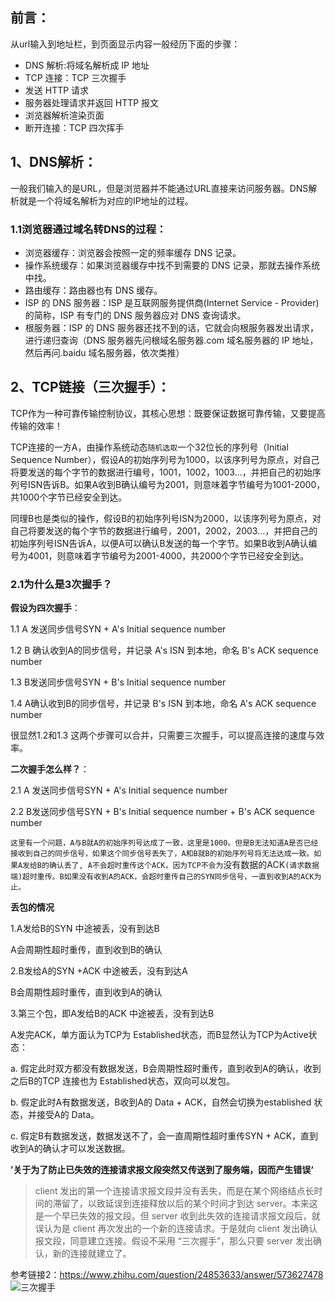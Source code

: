 ## 前言：
从url输入到地址栏，到页面显示内容一般经历下面的步骤：
- DNS 解析:将域名解析成 IP 地址
- TCP 连接：TCP 三次握手
- 发送 HTTP 请求
- 服务器处理请求并返回 HTTP 报文
- 浏览器解析渲染页面
- 断开连接：TCP 四次挥手
## 1、DNS解析：
一般我们输入的是URL，但是浏览器并不能通过URL直接来访问服务器。DNS解析就是一个将域名解析为对应的IP地址的过程。
### 1.1浏览器通过域名转DNS的过程：
- 浏览器缓存：浏览器会按照一定的频率缓存 DNS 记录。
- 操作系统缓存：如果浏览器缓存中找不到需要的 DNS 记录，那就去操作系统中找。
- 路由缓存：路由器也有 DNS 缓存。
- ISP 的 DNS 服务器：ISP 是互联网服务提供商(Internet Service - Provider)的简称，ISP 有专门的 DNS 服务器应对 DNS 查询请求。
- 根服务器：ISP 的 DNS 服务器还找不到的话，它就会向根服务器发出请求，进行递归查询（DNS 服务器先问根域名服务器.com 域名服务器的 IP 地址，然后再问.baidu 域名服务器，依次类推）
## 2、TCP链接（三次握手）：
TCP作为一种可靠传输控制协议，其核心思想：既要保证数据可靠传输，又要提高传输的效率！

TCP连接的一方A，由操作系统动态`随机选取`一个32位长的序列号（Initial Sequence Number），假设A的初始序列号为1000，以该序列号为原点，对自己将要发送的每个字节的数据进行编号，1001，1002，1003…，并把自己的初始序列号ISN告诉B。如果A收到B确认编号为2001，则意味着字节编号为1001-2000，共1000个字节已经安全到达。

同理B也是类似的操作，假设B的初始序列号ISN为2000，以该序列号为原点，对自己将要发送的每个字节的数据进行编号，2001，2002，2003…，并把自己的初始序列号ISN告诉A，以便A可以确认B发送的每一个字节。如果B收到A确认编号为4001，则意味着字节编号为2001-4000，共2000个字节已经安全到达。
### 2.1为什么是3次握手？
**假设为四次握手**：

1.1 A 发送同步信号SYN + A's Initial sequence number

1.2 B 确认收到A的同步信号，并记录 A's ISN 到本地，命名 B's ACK sequence number

1.3 B发送同步信号SYN + B's Initial sequence number 

1.4 A确认收到B的同步信号，并记录 B's ISN 到本地，命名 A's ACK sequence number

很显然1.2和1.3 这两个步骤可以合并，只需要三次握手，可以提高连接的速度与效率。


**二次握手怎么样？**：

2.1 A 发送同步信号SYN + A's Initial sequence number

2.2 B发送同步信号SYN + B's Initial sequence number + B's ACK sequence number

`这里有一个问题，A与B就A的初始序列号达成了一致，这里是1000。但是B无法知道A是否已经接收到自己的同步信号，如果这个同步信号丢失了，A和B就B的初始序列号将无法达成一致。如果A发给B的确认丢了,
A不会超时重传这个ACK，因为TCP不会为`没有数据的ACK`(请求数据端)超时重传。B如果没有收到A的ACK，会超时重传自己的SYN同步信号，一直到收到A的ACK为止。`

**丢包的情况**

1.A发给B的SYN 中途被丢，没有到达B

A会周期性超时重传，直到收到B的确认

2.B发给A的SYN +ACK 中途被丢，没有到达A

B会周期性超时重传，直到收到A的确认

3.第三个包，即A发给B的ACK 中途被丢，没有到达B

A发完ACK，单方面认为TCP为 Established状态，而B显然认为TCP为Active状态：


a. 假定此时双方都没有数据发送，B会周期性超时重传，直到收到A的确认，收到之后B的TCP 连接也为 Established状态，双向可以发包。

b. 假定此时A有数据发送，B收到A的 Data + ACK，自然会切换为established 状态，并接受A的 Data。

c. 假定B有数据发送，数据发送不了，会一直周期性超时重传SYN + ACK，直到收到A的确认才可以发送数据。

**’关于为了防止已失效的连接请求报文段突然又传送到了服务端，因而产生错误‘**
> client 发出的第一个连接请求报文段并没有丢失，而是在某个网络结点长时间的滞留了，以致延误到连接释放以后的某个时间才到达 server。本来这是一个早已失效的报文段。但 server 收到此失效的连接请求报文段后，就误认为是 client 再次发出的一个新的连接请求。于是就向 client 发出确认报文段，同意建立连接。假设不采用 “三次握手”，那么只要 server 发出确认，新的连接就建立了。

参考链接2：https://www.zhihu.com/question/24853633/answer/573627478
![三次握手](http://www.w3.org/2000/svg)

